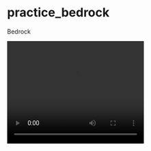 # practice_bedrock
Bedrock


<video width="320" height="240" controls>
  <source src="source/movie.mp4" type="video/quicktime">
  Your browser does not support the video tag.
</video>




